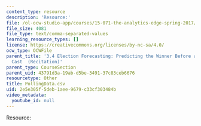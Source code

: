 ```yaml
---
content_type: resource
description: 'Resource:'
file: /ol-ocw-studio-app/courses/15-071-the-analytics-edge-spring-2017/2e5e305f5deb1aee9679c33cf303484b_PollingData.csv
file_size: 4081
file_type: text/comma-separated-values
learning_resource_types: []
license: https://creativecommons.org/licenses/by-nc-sa/4.0/
ocw_type: OCWFile
parent_title: '3.4 Election Forecasting: Predicting the Winner Before any Votes are
  Cast  (Recitation)'
parent_type: CourseSection
parent_uid: 43791d3a-19ab-d5be-3491-37c83ceb6676
resourcetype: Other
title: PollingData.csv
uid: 2e5e305f-5deb-1aee-9679-c33cf303484b
video_metadata:
  youtube_id: null
---
```

Resource: